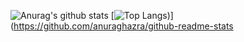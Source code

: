 ![Anurag's github stats](https://github-readme-stats.vercel.app/api?username=ignaciox&show_icons=true&theme=dracula)
[![Top Langs](https://github-readme-stats.vercel.app/api/top-langs/?username=ignaciox&show_icons=true&theme=dracula))](https://github.com/anuraghazra/github-readme-stats
